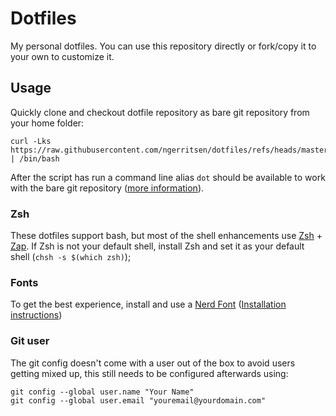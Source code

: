 # Dotfiles

My personal dotfiles. You can use this repository directly or fork/copy it to your own to customize it.

## Usage

Quickly clone and checkout dotfile repository as bare git repository from your home folder:

```
curl -Lks https://raw.githubusercontent.com/ngerritsen/dotfiles/refs/heads/master/.scripts/dotfiles.sh | /bin/bash
```

After the script has run a command line alias `dot` should be available to work with the bare git repository ([more information](https://www.atlassian.com/git/tutorials/dotfiles)).

### Zsh

These dotfiles support bash, but most of the shell enhancements use [Zsh](https://www.zsh.org/) + [Zap](https://github.com/zap-zsh/zap). If Zsh is not your default shell, install Zsh and set it as your default shell (`chsh -s $(which zsh)`);

### Fonts

To get the best experience, install and use a [Nerd Font](https://www.nerdfonts.com/) ([Installation instructions](https://github.com/ryanoasis/nerd-fonts#font-installation))

### Git user

The git config doesn't come with a user out of the box to avoid users getting mixed up, this still needs to be configured afterwards using:

```
git config --global user.name "Your Name"
git config --global user.email "youremail@yourdomain.com"
```